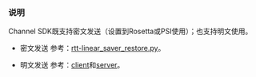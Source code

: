 ### 说明

Channel SDK既支持密文发送（设置到Rosetta或PSI使用）；也支持明文使用。

- 密文发送
参考：[rtt-linear_saver_restore.py](./linear_saver_restore/rtt-logistic_regression_reveal_ice.py)。

- 明文发送
参考：[client](./one_to_one/client.py)和[server](./one_to_one/server.py)。


